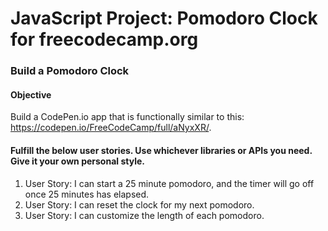 # JavaScript Project: Pomodoro Clock for freecodecamp.org

### Build a Pomodoro Clock

#### Objective

Build a CodePen.io app that is functionally similar to this: https://codepen.io/FreeCodeCamp/full/aNyxXR/.

#### Fulfill the below user stories. Use whichever libraries or APIs you need. Give it your own personal style.

1. User Story: I can start a 25 minute pomodoro, and the timer will go off once 25 minutes has elapsed.
2. User Story: I can reset the clock for my next pomodoro.
3. User Story: I can customize the length of each pomodoro.
